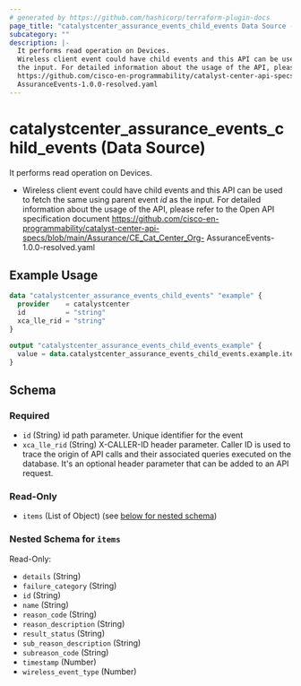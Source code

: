 ```yaml
---
# generated by https://github.com/hashicorp/terraform-plugin-docs
page_title: "catalystcenter_assurance_events_child_events Data Source - terraform-provider-catalystcenter"
subcategory: ""
description: |-
  It performs read operation on Devices.
  Wireless client event could have child events and this API can be used to fetch the same using parent event id as
  the input. For detailed information about the usage of the API, please refer to the Open API specification document
  https://github.com/cisco-en-programmability/catalyst-center-api-specs/blob/main/Assurance/CECatCenter_Org-
  AssuranceEvents-1.0.0-resolved.yaml
---
```


# catalystcenter_assurance_events_child_events (Data Source)

It performs read operation on Devices.

- Wireless client event could have child events and this API can be used to fetch the same using parent event *id* as
the input. For detailed information about the usage of the API, please refer to the Open API specification document
https://github.com/cisco-en-programmability/catalyst-center-api-specs/blob/main/Assurance/CE_Cat_Center_Org-
AssuranceEvents-1.0.0-resolved.yaml

## Example Usage

```terraform
data "catalystcenter_assurance_events_child_events" "example" {
  provider    = catalystcenter
  id          = "string"
  xca_lle_rid = "string"
}

output "catalystcenter_assurance_events_child_events_example" {
  value = data.catalystcenter_assurance_events_child_events.example.items
}
```

<!-- schema generated by tfplugindocs -->
## Schema

### Required

- `id` (String) id path parameter. Unique identifier for the event
- `xca_lle_rid` (String) X-CALLER-ID header parameter. Caller ID is used to trace the origin of API calls and their associated queries executed on the database. It's an optional header parameter that can be added to an API request.

### Read-Only

- `items` (List of Object) (see [below for nested schema](#nestedatt--items))

<a id="nestedatt--items"></a>
### Nested Schema for `items`

Read-Only:

- `details` (String)
- `failure_category` (String)
- `id` (String)
- `name` (String)
- `reason_code` (String)
- `reason_description` (String)
- `result_status` (String)
- `sub_reason_description` (String)
- `subreason_code` (String)
- `timestamp` (Number)
- `wireless_event_type` (Number)
